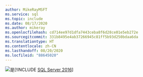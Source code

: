 ```yaml
---
author: MikeRayMSFT
ms.service: sql
ms.topic: include
ms.date: 08/17/2020
ms.author: mikeray
ms.openlocfilehash: cd714ee97d1dfa7443ceba8f6d28ce01e5eb272e
ms.sourcegitcommit: 331b8495e4ab37266945c81ff5b93d250bdaa6da
ms.translationtype: HT
ms.contentlocale: zh-CN
ms.lasthandoff: 08/20/2020
ms.locfileid: "88645020"
---
```

<Token>![是](../media/yes-icon.png)[!INCLUDE [SQL Server 2016](../sssql16-md.md)]</Token>